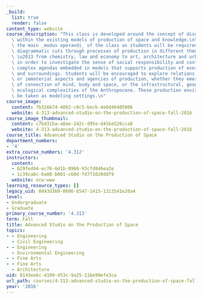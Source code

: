```yaml
---
_build:
  list: true
  render: false
content_type: website
course_description: "This class is developed around the concept of disobedient interference\
  \ within the existing models of production of space and knowledge.\n\nModeling is\
  \ the main _modus operandi_ of the class as students will be required to make critical\
  \ diagrammatic cuts through processes of production in different thematic registers\
  \ \u2013 from chemistry, law and economy to art, architecture and urbanism \u2013\
  \ in order to investigate the sense of social responsibility and control over the\
  \ complex agendas embedded in models that supports production of everyday objects\
  \ and surroundings. Students will be encouraged to explore relations between material\
  \ or immaterial aspects and agencies of production, whether they emerged as a consequence\
  \ of connection of mind, body and space, or the infrastructural, geographical and\
  \ ecological complexities of the Anthropocene. These production environments will\
  \ be taken as modeling settings.\n"
course_image:
  content: 7b326674-4082-c0c5-becb-4e6d46405806
  website: 4-313-advanced-studio-on-the-production-of-space-fall-2016
course_image_thumbnail:
  content: c7bd31ba-a8ae-242c-d95e-d45be526cca8
  website: 4-313-advanced-studio-on-the-production-of-space-fall-2016
course_title: Advanced Studio on the Production of Space
department_numbers:
- '4'
extra_course_numbers: '4.312'
instructors:
  content:
  - 629fe494-ec76-6d1b-0966-93cfd846ea2e
  - 1c39ca6c-6a08-b001-c60d-fd7f1020ddf9
  website: ocw-www
learning_resource_types: []
legacy_uid: 0d43d369-0606-b547-1415-1313541e20a4
level:
- Undergraduate
- Graduate
primary_course_number: '4.313'
term: Fall
title: Advanced Studio on the Production of Space
topics:
- - Engineering
  - Civil Engineering
- - Engineering
  - Environmental Engineering
- - Fine Arts
- - Fine Arts
  - Architecture
uid: 0143ee6c-d109-453c-9a25-116e99efe3ca
url_path: courses/4-313-advanced-studio-on-the-production-of-space-fall-2016
year: '2016'
---
```

